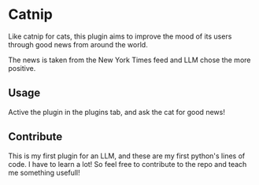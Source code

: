 # Catnip

<!-- [![awesome plugin](https://custom-icon-badges.demolab.com/static/v1?label=&message=awesome+plugin&color=383938&style=for-the-badge&logo=cheshire_cat_ai)](https://)   -->
Like catnip for cats, this plugin aims to improve the mood of its users through good news from around the world.

The news is taken from the New York Times feed and LLM chose the more positive.

## Usage

Active the plugin in the plugins tab, and ask the cat for good news!

## Contribute

This is my first plugin for an LLM, and these are my first python's lines of code. I have to learn a lot!
So feel free to contribute to the repo and teach me something usefull!

